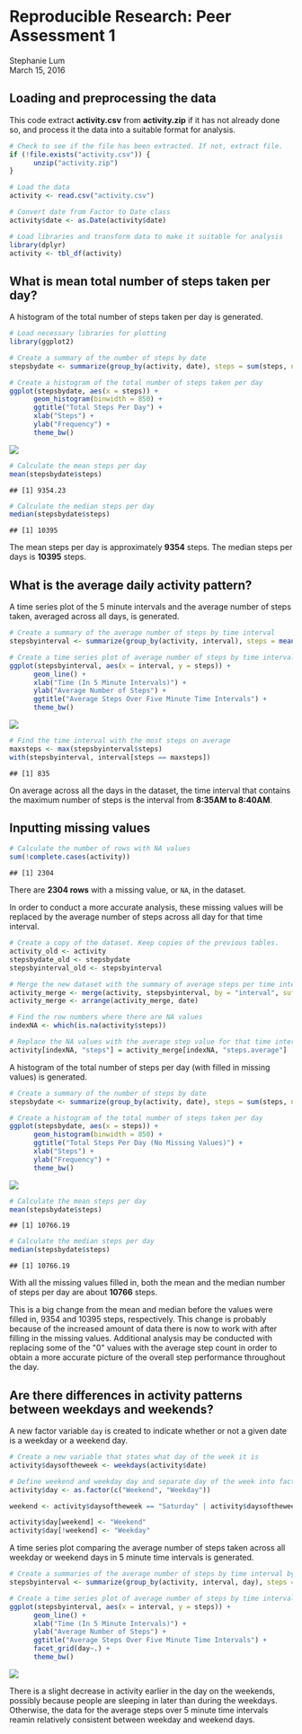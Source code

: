 # Reproducible Research: Peer Assessment 1
Stephanie Lum  
March 15, 2016  


## Loading and preprocessing the data

This code extract **activity.csv** from **activity.zip** if it has not already done so, and process it the data into a suitable format for analysis.


```r
# Check to see if the file has been extracted. If not, extract file.
if (!file.exists("activity.csv")) {
      unzip("activity.zip")
}

# Load the data
activity <- read.csv("activity.csv")

# Convert date from Factor to Date class
activity$date <- as.Date(activity$date)

# Load libraries and transform data to make it suitable for analysis
library(dplyr)
activity <- tbl_df(activity)
```

## What is mean total number of steps taken per day?

A histogram of the total number of steps taken per day is generated.  


```r
# Load necessary libraries for plotting
library(ggplot2)

# Create a summary of the number of steps by date
stepsbydate <- summarize(group_by(activity, date), steps = sum(steps, na.rm = TRUE))

# Create a histogram of the total number of steps taken per day
ggplot(stepsbydate, aes(x = steps)) +
      geom_histogram(binwidth = 850) +
      ggtitle("Total Steps Per Day") +
      xlab("Steps") +
      ylab("Frequency") +
      theme_bw()
```

![](PA1_template_files/figure-html/unnamed-chunk-2-1.png)

```r
# Calculate the mean steps per day
mean(stepsbydate$steps)
```

```
## [1] 9354.23
```

```r
# Calculate the median steps per day
median(stepsbydate$steps)
```

```
## [1] 10395
```

The mean steps per day is approximately **9354** steps. The median steps per days is **10395** steps.

## What is the average daily activity pattern?

A time series plot of the 5 minute intervals and the average number of steps taken, averaged across all days, is generated.


```r
# Create a summary of the average number of steps by time interval
stepsbyinterval <- summarize(group_by(activity, interval), steps = mean(steps, na.rm = TRUE))

# Create a time series plot of average number of steps by time interval
ggplot(stepsbyinterval, aes(x = interval, y = steps)) +
      geom_line() +
      xlab("Time (In 5 Minute Intervals)") +
      ylab("Average Number of Steps") +
      ggtitle("Average Steps Over Five Minute Time Intervals") +
      theme_bw()
```

![](PA1_template_files/figure-html/unnamed-chunk-3-1.png)

```r
# Find the time interval with the most steps on average
maxsteps <- max(stepsbyinterval$steps)
with(stepsbyinterval, interval[steps == maxsteps])
```

```
## [1] 835
```

On average across all the days in the dataset, the time interval that contains the maximum number of steps is the interval from **8:35AM to 8:40AM**.

## Inputting missing values


```r
# Calculate the number of rows with NA values
sum(!complete.cases(activity))
```

```
## [1] 2304
```

There are **2304 rows** with a missing value, or `NA`, in the dataset.

In order to conduct a more accurate analysis, these missing values will be replaced by the average number of steps across all day for that time interval.


```r
# Create a copy of the dataset. Keep copies of the previous tables.
activity_old <- activity
stepsbydate_old <- stepsbydate
stepsbyinterval_old <- stepsbyinterval

# Merge the new dataset with the summary of average steps per time interval
activity_merge <- merge(activity, stepsbyinterval, by = "interval", suffixes = c(".original", ".average"))
activity_merge <- arrange(activity_merge, date)

# Find the row numbers where there are NA values
indexNA <- which(is.na(activity$steps))

# Replace the NA values with the average step value for that time interval
activity[indexNA, "steps"] = activity_merge[indexNA, "steps.average"]
```

A histogram of the total number of steps per day (with filled in missing values) is generated.


```r
# Create a summary of the number of steps by date
stepsbydate <- summarize(group_by(activity, date), steps = sum(steps, na.rm = TRUE))

# Create a histogram of the total number of steps taken per day
ggplot(stepsbydate, aes(x = steps)) +
      geom_histogram(binwidth = 850) +
      ggtitle("Total Steps Per Day (No Missing Values)") +
      xlab("Steps") +
      ylab("Frequency") +
      theme_bw()
```

![](PA1_template_files/figure-html/unnamed-chunk-6-1.png)

```r
# Calculate the mean steps per day
mean(stepsbydate$steps)
```

```
## [1] 10766.19
```

```r
# Calculate the median steps per day
median(stepsbydate$steps)
```

```
## [1] 10766.19
```

With all the missing values filled in, both the mean and the median number of steps per day are about **10766** steps.  

This is a big change from the mean and median before the values were filled in, 9354 and 10395 steps, respectively. This change is probably because of the increased amount of data there is now to work with after filling in the missing values. Additional analysis may be conducted with replacing some of the "0" values with the average step count in order to obtain a more accurate picture of the overall step performance throughout the day.

## Are there differences in activity patterns between weekdays and weekends?

A new factor variable `day` is created to indicate whether or not a given date is a weekday or a weekend day.


```r
# Create a new variable that states what day of the week it is
activity$daysoftheweek <- weekdays(activity$date)

# Define weekend and weekday day and separate day of the week into factors
activity$day <- as.factor(c("Weekend", "Weekday"))

weekend <- activity$daysoftheweek == "Saturday" | activity$daysoftheweek == "Sunday"

activity$day[weekend] <- "Weekend"
activity$day[!weekend] <- "Weekday"
```

A time series plot comparing the average number of steps taken across all weekday or weekend days in 5 minute time intervals is generated.


```r
# Create a summaries of the average number of steps by time interval by weekday and weekend
stepsbyinterval <- summarize(group_by(activity, interval, day), steps = mean(steps, na.rm = TRUE))

# Create a time series plot of average number of steps by time interval
ggplot(stepsbyinterval, aes(x = interval, y = steps)) +
      geom_line() +
      xlab("Time (In 5 Minute Intervals)") +
      ylab("Average Number of Steps") +
      ggtitle("Average Steps Over Five Minute Time Intervals") +
      facet_grid(day~.) +
      theme_bw()
```

![](PA1_template_files/figure-html/unnamed-chunk-8-1.png)

There is a slight decrease in activity earlier in the day on the weekends, possibly because people are sleeping in later than during the weekdays. Otherwise, the data for the average steps over 5 minute time intervals reamin relatively consistent between weekday and weekend days.
